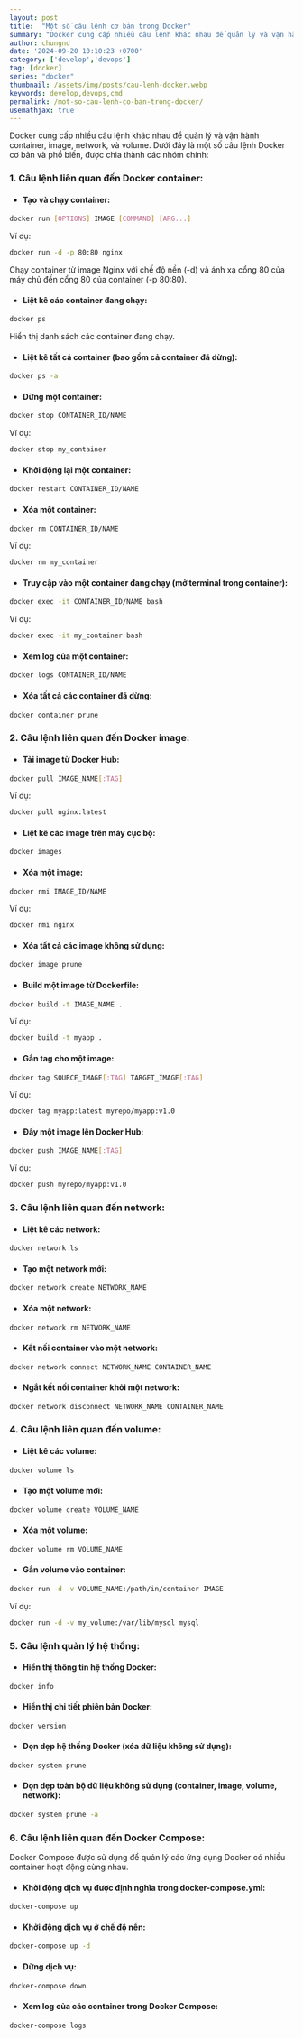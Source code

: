 ```yaml
---
layout: post
title:  "Một số câu lệnh cơ bản trong Docker"
summary: "Docker cung cấp nhiều câu lệnh khác nhau để quản lý và vận hành container, image, network, và volume"
author: chungnd
date: '2024-09-20 10:10:23 +0700'
category: ['develop','devops']
tag: [docker]
series: "docker"
thumbnail: /assets/img/posts/cau-lenh-docker.webp
keywords: develop,devops,cmd
permalink: /mot-so-cau-lenh-co-ban-trong-docker/
usemathjax: true
---
```

Docker cung cấp nhiều câu lệnh khác nhau để quản lý và vận hành container, image, network, và volume. Dưới đây là một số câu lệnh Docker cơ bản và phổ biến, được chia thành các nhóm chính:

### 1. Câu lệnh liên quan đến Docker container:

* #### Tạo và chạy container:

```bash
docker run [OPTIONS] IMAGE [COMMAND] [ARG...]
```
Ví dụ:
```bash
docker run -d -p 80:80 nginx
```
Chạy container từ image Nginx với chế độ nền (-d) và ánh xạ cổng 80 của máy chủ đến cổng 80 của container (-p 80:80).

* #### Liệt kê các container đang chạy:

```bash
docker ps
```
Hiển thị danh sách các container đang chạy.

* #### Liệt kê tất cả container (bao gồm cả container đã dừng):

```bash
docker ps -a
```

* #### Dừng một container:

```bash
docker stop CONTAINER_ID/NAME
```
Ví dụ:
```bash
docker stop my_container
```

* #### Khởi động lại một container:

```bash
docker restart CONTAINER_ID/NAME
```

* #### Xóa một container:

```bash
docker rm CONTAINER_ID/NAME
```
Ví dụ:
```bash
docker rm my_container
```

* #### Truy cập vào một container đang chạy (mở terminal trong container):

```bash
docker exec -it CONTAINER_ID/NAME bash
```
Ví dụ:
```bash
docker exec -it my_container bash
```

* #### Xem log của một container:

```bash
docker logs CONTAINER_ID/NAME
```

* #### Xóa tất cả các container đã dừng:

```bash
docker container prune
```

### 2. Câu lệnh liên quan đến Docker image:

* #### Tải image từ Docker Hub:

```bash
docker pull IMAGE_NAME[:TAG]
```
Ví dụ:
```bash
docker pull nginx:latest
```

* #### Liệt kê các image trên máy cục bộ:

```bash
docker images
```

* #### Xóa một image:
```bash
docker rmi IMAGE_ID/NAME
```
Ví dụ:
```bash
docker rmi nginx
```

* #### Xóa tất cả các image không sử dụng:

```bash
docker image prune
```

* #### Build một image từ Dockerfile:

```bash
docker build -t IMAGE_NAME .
```
Ví dụ:
```bash
docker build -t myapp .
```

* #### Gắn tag cho một image:

```bash
docker tag SOURCE_IMAGE[:TAG] TARGET_IMAGE[:TAG]
```
Ví dụ:
```bash
docker tag myapp:latest myrepo/myapp:v1.0
```

* #### Đẩy một image lên Docker Hub:

```bash
docker push IMAGE_NAME[:TAG]
```
Ví dụ:
```bash
docker push myrepo/myapp:v1.0
```

### 3. Câu lệnh liên quan đến network:

* #### Liệt kê các network:

```bash
docker network ls
```

* #### Tạo một network mới:

```bash
docker network create NETWORK_NAME
```

* #### Xóa một network:

```bash
docker network rm NETWORK_NAME
```

* #### Kết nối container vào một network:

```bash
docker network connect NETWORK_NAME CONTAINER_NAME
```

* #### Ngắt kết nối container khỏi một network:

```bash
docker network disconnect NETWORK_NAME CONTAINER_NAME
```

### 4. Câu lệnh liên quan đến volume:
* #### Liệt kê các volume:

```bash
docker volume ls
```

* #### Tạo một volume mới:

```bash
docker volume create VOLUME_NAME
```

* #### Xóa một volume:

```bash
docker volume rm VOLUME_NAME
```

* #### Gắn volume vào container:

```bash
docker run -d -v VOLUME_NAME:/path/in/container IMAGE
```
Ví dụ:
```bash
docker run -d -v my_volume:/var/lib/mysql mysql
```

### 5. Câu lệnh quản lý hệ thống:
* #### Hiển thị thông tin hệ thống Docker:

```bash
docker info
```

* #### Hiển thị chi tiết phiên bản Docker:

```bash
docker version
```

* #### Dọn dẹp hệ thống Docker (xóa dữ liệu không sử dụng):

```bash
docker system prune
```

* #### Dọn dẹp toàn bộ dữ liệu không sử dụng (container, image, volume, network):

```bash
docker system prune -a
```

### 6. Câu lệnh liên quan đến Docker Compose:
Docker Compose được sử dụng để quản lý các ứng dụng Docker có nhiều container hoạt động cùng nhau.

* #### Khởi động dịch vụ được định nghĩa trong docker-compose.yml:

```bash
docker-compose up
```

* #### Khởi động dịch vụ ở chế độ nền:

```bash
docker-compose up -d
```
* #### Dừng dịch vụ:

```bash
docker-compose down
```

* #### Xem log của các container trong Docker Compose:

```bash
docker-compose logs
```
